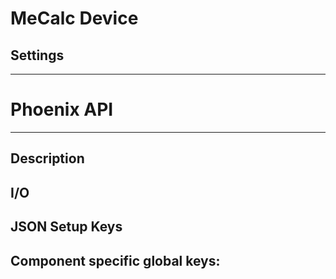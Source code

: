 # MeCalc Device
## Settings

___
# Phoenix API
___
## Description

## I/O

## JSON Setup Keys

Component specific global keys:
- 